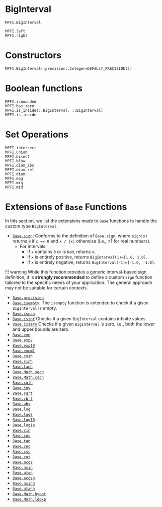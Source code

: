 
# BigInterval

```@docs
MPFI.BigInterval
```  
```@docs
MPFI.left
MPFI.right
```
# Constructors
```@docs
MPFI.BigInterval(;precision::Integer=DEFAULT_PRECISION())
``` 


# Boolean functions

```@docs
MPFI.isbounded
MPFI.has_zero
MPFI.is_inside(::BigInterval, ::BigInterval)
MPFI.is_inside
``` 


# Set Operations

```@docs
MPFI.intersect
MPFI.union
MPFI.bisect
MPFI.blow
MPFI.diam_abs
MPFI.diam_rel
MPFI.diam
MPFI.mag
MPFI.mig
MPFI.mid
``` 

# Extensions of `Base` Functions

In this section, we list the extensions made to `Base` functions to handle the custom type `BigInterval`.

- [`Base.sign`](https://docs.julialang.org/en/v1/base/math/#Base.sign): Conforms to the definition of `Base.sign`, where `sign(x)` returns `0` if `x == 0` and `x / |x|` otherwise (i.e., ±1 for real numbers).
    - For intervals:
        - If `x` contains `0` or is `NaN`, returns `x`.
        - If `x` is entirely positive, returns `BigInterval(1)=[1.0, 1.0]`.
        - If `x` is entirely negative, returns `BigInterval(-1)=[-1.0, -1.0]`.

!!! warning
    While this function provides a generic interval-based sign definition, it is **strongly recommended** to define a custom `sign` function tailored to the specific needs of your application. The general approach may not be suitable for certain contexts.
- [`Base.precision`](https://docs.julialang.org/en/v1/base/numbers/#Base.precision)
- [`Base.isempty`](https://docs.julialang.org/en/v1/base/collections/#Base.isempty): The `isempty` function is extended to check if a given `BigInterval` is empty.
- [`Base.isnan`](https://docs.julialang.org/en/v1/base/numbers/#Base.isnan)
- [`Base.isinf`](https://docs.julialang.org/en/v1/base/numbers/#Base.isinf) Checks if a given `BigInterval` contains infinite values.
- [`Base.iszero`](https://docs.julialang.org/en/v1/base/numbers/#Base.iszero) Checks if a given `BigInterval` is zero, i.e., both the lower and upper bounds are zero.
- [`Base.exp`](https://docs.julialang.org/en/v1/base/math/#Base.exp-Tuple{Float64})
- [`Base.exp2`](https://docs.julialang.org/en/v1/base/math/#Base.exp2)
- [`Base.exp10`](https://docs.julialang.org/en/v1/base/math/#Base.exp10)
- [`Base.expm1`](https://docs.julialang.org/en/v1/base/math/#Base.expm1)
- [`Base.cosh`](https://docs.julialang.org/en/v1/base/math/#Base.cosh-Tuple{Number})
- [`Base.sinh`](https://docs.julialang.org/en/v1/base/math/#Base.sinh-Tuple{Number})
- [`Base.tanh`](https://docs.julialang.org/en/v1/base/math/#Base.tanh-Tuple{Number})
- [`Base.Math.sech`](https://docs.julialang.org/en/v1/base/math/#Base.Math.sech-Tuple%7BNumber%7D)
- [`Base.Math.csch`](https://docs.julialang.org/en/v1/base/math/#Base.Math.csch-Tuple{Number})
- [`Base.coth`](https://docs.julialang.org/en/v1/base/math/#Base.coth)
- [`Base.inv`](https://docs.julialang.org/en/v1/base/math/#Base.inv)
- [`Base.sqrt`](https://docs.julialang.org/en/v1/base/math/#Base.sqrt)
- [`Base.cbrt`](https://docs.julialang.org/en/v1/base/math/#Base.cbrt)
- [`Base.abs`](https://docs.julialang.org/en/v1/base/math/#Base.abs)
- [`Base.log`](https://docs.julialang.org/en/v1/base/math/#Base.log)
- [`Base.log2`](https://docs.julialang.org/en/v1/base/math/#Base.log2)
- [`Base.log10`](https://docs.julialang.org/en/v1/base/math/#Base.log10)
- [`Base.log1p`](https://docs.julialang.org/en/v1/base/math/#Base.log1p)
- [`Base.sin`](https://docs.julialang.org/en/v1/base/math/#Base.sin)
- [`Base.cos`](https://docs.julialang.org/en/v1/base/math/#Base.cos)
- [`Base.tan`](https://docs.julialang.org/en/v1/base/math/#Base.tan)
- [`Base.sec`](https://docs.julialang.org/en/v1/base/math/#Base.sec)
- [`Base.csc`](https://docs.julialang.org/en/v1/base/math/#Base.csc)
- [`Base.cot`](https://docs.julialang.org/en/v1/base/math/#Base.cot)
- [`Base.acos`](https://docs.julialang.org/en/v1/base/math/#Base.acos)
- [`Base.asin`](https://docs.julialang.org/en/v1/base/math/#Base.asin)
- [`Base.atan`](https://docs.julialang.org/en/v1/base/math/#Base.atan-Tuple{Number})
- [`Base.acosh`](https://docs.julialang.org/en/v1/base/math/#Base.acosh-Tuple{Number})
- [`Base.asinh`](https://docs.julialang.org/en/v1/base/math/#Base.asinh-Tuple{Number})
- [`Base.atanh`](https://docs.julialang.org/en/v1/base/math/#Base.atanh-Tuple{Number})
- [`Base.Math.hypot`](https://docs.julialang.org/en/v1/base/math/#Base.Math.hypot)
- [`Base.Math.ldexp`](https://docs.julialang.org/en/v1/base/math/#Base.Math.ldexp)

